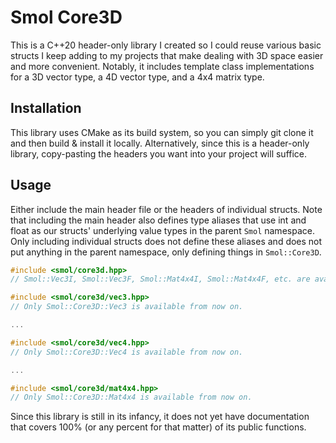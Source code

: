 # Smol Core3D

This is a C++20 header-only library I created so I could reuse various basic structs I keep adding to my projects that make dealing with 3D space easier and more convenient. Notably, it includes template class implementations for a 3D vector type, a 4D vector type, and a 4x4 matrix type.

## Installation

This library uses CMake as its build system, so you can simply git clone it and then build & install it locally. Alternatively, since this is a header-only library, copy-pasting the headers you want into your project will suffice.

## Usage

Either include the main header file or the headers of individual structs. Note that including the main header also defines type aliases that use int and float as our structs' underlying value types in the parent `Smol` namespace. Only including individual structs does not define these aliases and does not put anything in the parent namespace, only defining things in `Smol::Core3D`.

```C++
#include <smol/core3d.hpp>
// Smol::Vec3I, Smol::Vec3F, Smol::Mat4x4I, Smol::Mat4x4F, etc. are available from now on.
```

```C++
#include <smol/core3d/vec3.hpp>
// Only Smol::Core3D::Vec3 is available from now on.

...

#include <smol/core3d/vec4.hpp>
// Only Smol::Core3D::Vec4 is available from now on.

...

#include <smol/core3d/mat4x4.hpp>
// Only Smol::Core3D::Mat4x4 is available from now on.
```

Since this library is still in its infancy, it does not yet have documentation that covers 100% (or any percent for that matter) of its public functions.